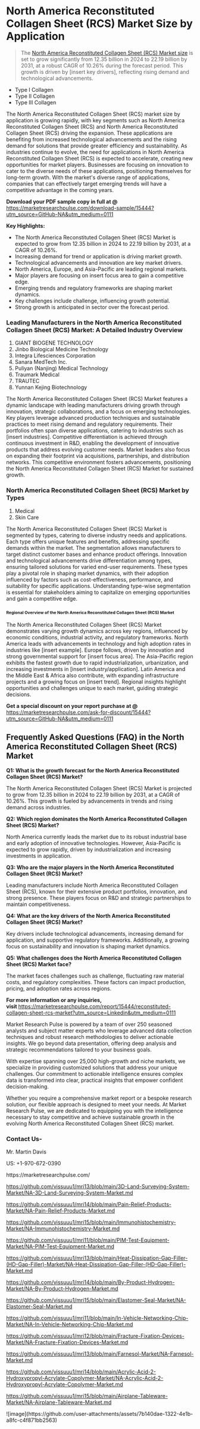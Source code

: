 <h1>North America Reconstituted Collagen Sheet (RCS) Market&nbsp;Size by Application</h1><blockquote><p>The <a href="https://marketresearchpulse.com/download-sample/15444?utm_source=GitHub-NA&amp;utm_medium=0111">North America Reconstituted Collagen Sheet (RCS) Market size</a> is set to grow significantly from 12.35 billion in 2024 to 22.19 billion by 2031, at a robust CAGR of 10.26% during the forecast period. This growth is driven by [insert key drivers], reflecting rising demand and technological advancements.</p></blockquote><ul><li>Type I Collagen<li> Type II Collagen<li> Type III Collagen</li></ul><p>The North America Reconstituted Collagen Sheet (RCS) market size by application is growing rapidly, with key segments such as North America Reconstituted Collagen Sheet (RCS) and North America Reconstituted Collagen Sheet (RCS) driving the expansion. These applications are benefiting from increased technological advancements and the rising demand for solutions that provide greater efficiency and sustainability. As industries continue to evolve, the need for applications in North America Reconstituted Collagen Sheet (RCS) is expected to accelerate, creating new opportunities for market players. Businesses are focusing on innovation to cater to the diverse needs of these applications, positioning themselves for long-term growth. With the market's diverse range of applications, companies that can effectively target emerging trends will have a competitive advantage in the coming years.</p><p><strong>Download your PDF sample copy in full at @ </strong><a href="https://marketresearchpulse.com/download-sample/15444?utm_source=GitHub-NA&amp;utm_medium=0111">https://marketresearchpulse.com/download-sample/15444?utm_source=GitHub-NA&amp;utm_medium=0111</a></p><p><strong>Key Highlights: </strong></p><ul><li>The North America Reconstituted Collagen Sheet (RCS) Market is expected to grow from 12.35 billion in 2024 to 22.19 billion by 2031, at a CAGR of 10.26%.</li><li>Increasing demand for trend or application is driving market growth.</li><li>Technological advancements and innovation are key market drivers.</li><li>North America, Europe, and Asia-Pacific are leading regional markets.</li><li>Major players are focusing on insert focus area to gain a competitive edge.</li><li>Emerging trends and regulatory frameworks are shaping market dynamics.</li><li>Key challenges include challenge, influencing growth potential.</li><li>Strong growth is anticipated in sector over the forecast period.</li></ul><h3>Leading Manufacturers in the North America Reconstituted Collagen Sheet (RCS) Market: A Detailed Industry Overview</h3><ol><li>GIANT BIOGENE TECHNOLOGY</li><li>Jinbo Biological Medicine Technology</li><li>Integra Lifesciences Corporation</li><li>Sanara MedTech Inc.</li><li>Puliyan (Nanjing) Medical Technology</li><li>Traumark Medical</li><li>TRAUTEC</li><li>Yunnan Kejing Biotechnology</li></ol><div class="flex max-w-full flex-col flex-grow"><div class="min-h-8 text-message flex w-full flex-col items-end gap-2 whitespace-normal break-words [.text-message+&amp;]:mt-5" dir="auto" data-message-author-role="assistant" data-message-id="fd8432e4-4910-450d-b182-61b7bfb0a01f" data-message-model-slug="gpt-4o"><div class="flex w-full flex-col gap-1 empty:hidden first:pt-[3px]"><div class="markdown prose w-full break-words dark:prose-invert light"><p>The North America Reconstituted Collagen Sheet (RCS) Market features a dynamic landscape with leading manufacturers driving growth through innovation, strategic collaborations, and a focus on emerging technologies. Key players leverage advanced production techniques and sustainable practices to meet rising demand and regulatory requirements. Their portfolios often span diverse applications, catering to industries such as [insert industries]. Competitive differentiation is achieved through continuous investment in R&amp;D, enabling the development of innovative products that address evolving customer needs. Market leaders also focus on expanding their footprint via acquisitions, partnerships, and distribution networks. This competitive environment fosters advancements, positioning the North America Reconstituted Collagen Sheet (RCS) Market for sustained growth.</p></div></div></div></div><h3>North America Reconstituted Collagen Sheet (RCS) Market by Types</h3><ol><li>Medical<li> Skin Care</li></ol><div class="flex max-w-full flex-col flex-grow"><div class="min-h-8 text-message flex w-full flex-col items-end gap-2 whitespace-normal break-words [.text-message+&amp;]:mt-5" dir="auto" data-message-author-role="assistant" data-message-id="084470be-0bb7-4664-bddf-5156b4f41249" data-message-model-slug="gpt-4o-mini"><div class="flex w-full flex-col gap-1 empty:hidden first:pt-[3px]"><div class="markdown prose w-full break-words dark:prose-invert light"><p>The North America Reconstituted Collagen Sheet (RCS) Market is segmented by types, catering to diverse industry needs and applications. Each type offers unique features and benefits, addressing specific demands within the market. The segmentation allows manufacturers to target distinct customer bases and enhance product offerings. Innovation and technological advancements drive differentiation among types, ensuring tailored solutions for varied end-user requirements. These types play a pivotal role in shaping market dynamics, with their adoption influenced by factors such as cost-effectiveness, performance, and suitability for specific applications. Understanding type-wise segmentation is essential for stakeholders aiming to capitalize on emerging opportunities and gain a competitive edge.</p></div></div></div></div><h3><span style="font-size: 11px;">Regional Overview of the North America Reconstituted Collagen Sheet (RCS) Market</span></h3><div class="flex max-w-full flex-col flex-grow"><div class="min-h-8 text-message flex w-full flex-col items-end gap-2 whitespace-normal break-words [.text-message+&amp;]:mt-5" dir="auto" data-message-author-role="assistant" data-message-id="e9038762-ce64-4e30-91c9-9bd413514231" data-message-model-slug="gpt-4o-mini"><div class="flex w-full flex-col gap-1 empty:hidden first:pt-[3px]"><div class="markdown prose w-full break-words dark:prose-invert light"><p>The North America Reconstituted Collagen Sheet (RCS) Market demonstrates varying growth dynamics across key regions, influenced by economic conditions, industrial activity, and regulatory frameworks. North America leads with advancements in technology and high adoption rates in industries like [insert example]. Europe follows, driven by innovation and strong governmental support for [insert focus area]. The Asia-Pacific region exhibits the fastest growth due to rapid industrialization, urbanization, and increasing investments in [insert industry/application]. Latin America and the Middle East &amp; Africa also contribute, with expanding infrastructure projects and a growing focus on [insert trend]. Regional insights highlight opportunities and challenges unique to each market, guiding strategic decisions.</p></div></div></div></div><p><strong>Get a special discount on your report purchase at @ </strong><a href="https://marketresearchpulse.com/ask-for-discount/15444?utm_source=GitHub-NA&amp;utm_medium=0111">https://marketresearchpulse.com/ask-for-discount/15444?utm_source=GitHub-NA&amp;utm_medium=0111</a></p><h2>Frequently Asked Questions (FAQ) in the North America Reconstituted Collagen Sheet (RCS) Market</h2><p><strong>Q1: What is the growth forecast for the North America Reconstituted Collagen Sheet (RCS) Market?</strong></p><p>The North America Reconstituted Collagen Sheet (RCS) Market is projected to grow from 12.35 billion in 2024 to 22.19 billion by 2031, at a CAGR of 10.26%. This growth is fueled by advancements in trends and rising demand across industries.</p><p><strong>Q2: Which region dominates the North America Reconstituted Collagen Sheet (RCS) Market?</strong></p><p>North America currently leads the market due to its robust industrial base and early adoption of innovative technologies. However, Asia-Pacific is expected to grow rapidly, driven by industrialization and increasing investments in application.</p><p><strong>Q3: Who are the major players in the North America Reconstituted Collagen Sheet (RCS) Market?</strong></p><p>Leading manufacturers include North America Reconstituted Collagen Sheet (RCS), known for their extensive product portfolios, innovation, and strong presence. These players focus on R&amp;D and strategic partnerships to maintain competitiveness.</p><p><strong>Q4: What are the key drivers of the North America Reconstituted Collagen Sheet (RCS) Market?</strong></p><p>Key drivers include technological advancements, increasing demand for application, and supportive regulatory frameworks. Additionally, a growing focus on sustainability and innovation is shaping market dynamics.</p><p><strong>Q5: What challenges does the North America Reconstituted Collagen Sheet (RCS) Market face?</strong></p><p>The market faces challenges such as challenge, fluctuating raw material costs, and regulatory complexities. These factors can impact production, pricing, and adoption rates across regions.</p><p><strong>For more information or any inquiries, visit&nbsp;</strong><a href="https://marketresearchpulse.com/report/15444/reconstituted-collagen-sheet-rcs-market?utm_source=Linkedin&utm_medium=0111">https://marketresearchpulse.com/report/15444/reconstituted-collagen-sheet-rcs-market?utm_source=Linkedin&utm_medium=0111</a></p><p>Market Research Pulse is powered by a team of over 250 seasoned analysts and subject matter experts who leverage advanced data collection techniques and robust research methodologies to deliver actionable insights. We go beyond data presentation, offering deep analysis and strategic recommendations tailored to your business goals.</p><p>With expertise spanning over 25,000 high-growth and niche markets, we specialize in providing customized solutions that address your unique challenges. Our commitment to actionable intelligence ensures complex data is transformed into clear, practical insights that empower confident decision-making.</p><p>Whether you require a comprehensive market report or a bespoke research solution, our flexible approach is designed to meet your needs. At Market Research Pulse, we are dedicated to equipping you with the intelligence necessary to stay competitive and achieve sustainable growth in the evolving North America Reconstituted Collagen Sheet (RCS) market.</p><h3><strong>Contact Us-</strong></h3><p>Mr. Martin Davis</p><p>US: +1-970-672-0390</p><p>https://marketresearchpulse.com/</p><p><a href="https://github.com/vissuuu1/mri13/blob/main/3D-Land-Surveying-System-Market/NA-3D-Land-Surveying-System-Market.md">https://github.com/vissuuu1/mri13/blob/main/3D-Land-Surveying-System-Market/NA-3D-Land-Surveying-System-Market.md</a></p><p><a href="https://github.com/vissuuu1/mri14/blob/main/Pain-Relief-Products-Market/NA-Pain-Relief-Products-Market.md">https://github.com/vissuuu1/mri14/blob/main/Pain-Relief-Products-Market/NA-Pain-Relief-Products-Market.md</a></p><p><a href="https://github.com/vissuuu1/mri15/blob/main/Immunohistochemistry-Market/NA-Immunohistochemistry-Market.md">https://github.com/vissuuu1/mri15/blob/main/Immunohistochemistry-Market/NA-Immunohistochemistry-Market.md</a></p><p><a href="https://github.com/vissuuu1/mri11/blob/main/PIM-Test-Equipment-Market/NA-PIM-Test-Equipment-Market.md">https://github.com/vissuuu1/mri11/blob/main/PIM-Test-Equipment-Market/NA-PIM-Test-Equipment-Market.md</a></p><p><a href="https://github.com/vissuuu1/mri13/blob/main/Heat-Dissipation-Gap-Filler-(HD-Gap-Filler)-Market/NA-Heat-Dissipation-Gap-Filler-(HD-Gap-Filler)-Market.md">https://github.com/vissuuu1/mri13/blob/main/Heat-Dissipation-Gap-Filler-(HD-Gap-Filler)-Market/NA-Heat-Dissipation-Gap-Filler-(HD-Gap-Filler)-Market.md</a></p><p><a href="https://github.com/vissuuu1/mri14/blob/main/By-Product-Hydrogen-Market/NA-By-Product-Hydrogen-Market.md">https://github.com/vissuuu1/mri14/blob/main/By-Product-Hydrogen-Market/NA-By-Product-Hydrogen-Market.md</a></p><p><a href="https://github.com/vissuuu1/mri15/blob/main/Elastomer-Seal-Market/NA-Elastomer-Seal-Market.md">https://github.com/vissuuu1/mri15/blob/main/Elastomer-Seal-Market/NA-Elastomer-Seal-Market.md</a></p><p><a href="https://github.com/vissuuu1/mri11/blob/main/In-Vehicle-Networking-Chip-Market/NA-In-Vehicle-Networking-Chip-Market.md">https://github.com/vissuuu1/mri11/blob/main/In-Vehicle-Networking-Chip-Market/NA-In-Vehicle-Networking-Chip-Market.md</a></p><p><a href="https://github.com/vissuuu1/mri12/blob/main/Fracture-Fixation-Devices-Market/NA-Fracture-Fixation-Devices-Market.md">https://github.com/vissuuu1/mri12/blob/main/Fracture-Fixation-Devices-Market/NA-Fracture-Fixation-Devices-Market.md</a></p><p><a href="https://github.com/vissuuu1/mri13/blob/main/Farnesol-Market/NA-Farnesol-Market.md">https://github.com/vissuuu1/mri13/blob/main/Farnesol-Market/NA-Farnesol-Market.md</a></p><p><a href="https://github.com/vissuuu1/mri14/blob/main/Acrylic-Acid-2-Hydroxypropyl-Acrylate-Copolymer-Market/NA-Acrylic-Acid-2-Hydroxypropyl-Acrylate-Copolymer-Market.md">https://github.com/vissuuu1/mri14/blob/main/Acrylic-Acid-2-Hydroxypropyl-Acrylate-Copolymer-Market/NA-Acrylic-Acid-2-Hydroxypropyl-Acrylate-Copolymer-Market.md</a></p><p><a href="https://github.com/vissuuu1/mri15/blob/main/Airplane-Tableware-Market/NA-Airplane-Tableware-Market.md">https://github.com/vissuuu1/mri15/blob/main/Airplane-Tableware-Market/NA-Airplane-Tableware-Market.md</a></p>
![image](https://github.com/user-attachments/assets/7b140dae-1322-4e1b-a8fc-c4f871bb2563)
